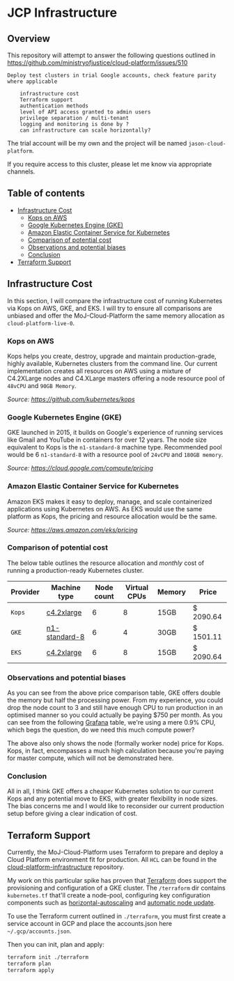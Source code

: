 # JCP Infrastructure

## Overview
This repository will attempt to answer the following questions outlined in https://github.com/ministryofjustice/cloud-platform/issues/510

```
Deploy test clusters in trial Google accounts, check feature parity where applicable

    infrastructure cost
    Terraform support
    authentication methods
    level of API access granted to admin users
    privilege separation / multi-tenant
    logging and monitoring is done by ?
    can infrastructure can scale horizontally?
```

The trial account will be my own and the project will be named `jason-cloud-platform`. 

If you require access to this cluster, please let me know via appropriate channels. 

## Table of contents
  * [Infrastructure Cost](#infrastructure-cost)
     * [Kops on AWS](#kops-on-aws)
     * [Google Kubernetes Engine (GKE)](#google-kubernetes-engine-gke)
     * [Amazon Elastic Container Service for Kubernetes](#amazon-elastic-container-service-for-kubernetes)
     * [Comparison of potential cost](#comparison-of-potential-cost)
     * [Observations and potential biases](#observations-and-potential-biases)
     * [Conclusion](#conclusion)
  * [Terraform Support](#terraform-support)

## Infrastructure Cost
In this section, I will compare the infrastructure cost of running Kubernetes via Kops on AWS, GKE, and EKS. I will try to ensure all comparisons are unbiased and offer the MoJ-Cloud-Platform the same memory allocation as `cloud-platform-live-0`. 

### Kops on AWS
Kops helps you create, destroy, upgrade and maintain production-grade, highly available, Kubernetes clusters from the command line. Our current implementation creates all resources on AWS using a mixture of C4.2XLarge nodes and C4.XLarge masters offering a node resource pool of `48vCPU` and `90GB Memory`. 

*Source: https://github.com/kubernetes/kops*

### Google Kubernetes Engine (GKE)
GKE launched in 2015, it builds on Google's experience of running services like Gmail and YouTube in containers for over 12 years. The node size equivalent to Kops is the `n1-standard-8` machine type. Recommended pool would be 6 `n1-standard-8` with a resource pool of `24vCPU` and `180GB memory`. 

*Source: https://cloud.google.com/compute/pricing*

### Amazon Elastic Container Service for Kubernetes
Amazon EKS makes it easy to deploy, manage, and scale containerized applications using Kubernetes on AWS. As EKS would use the same platform as Kops, the pricing and resource allocation would be the same. 

*Source: https://aws.amazon.com/eks/pricing*

### Comparison of potential cost
The below table outlines the resource allocation and *monthly* cost of running a production-ready Kubernetes cluster. 

Provider | Machine type | Node count | Virtual CPUs | Memory | Price
--- | --- | --- | --- | --- | --- |
`Kops` | [c4.2xlarge](https://calculator.s3.amazonaws.com/index.html) | 6 | 8 | 15GB | $ 2090.64
`GKE` | [n1-standard-8](https://cloud.google.com/products/calculator/#id=c62c7228-9ece-4ebf-b340-468e3b1beaf8)  | 6 | 4 | 30GB | $ 1501.11
`EKS` | [c4.2xlarge](https://calculator.s3.amazonaws.com/index.html) | 6 | 8 | 15GB | $ 2090.64

### Observations and potential biases
As you can see from the above price comparison table, GKE offers double the memory but half the processing power. From my experience, you could drop the node count to 3 and still have enough CPU to run production in an optimised manner so you could actually be paying $750 per month. As you can see from the following [Grafana](https://grafana.apps.cloud-platform-live-0.k8s.integration.dsd.io/d/sMuSBeLiz/kubernetes-cluster-status?orgId=1) table, we're using a mere 0.9% CPU, which begs the question, do we need this much compute power?

The above also only shows the node (formally worker node) price for Kops. Kops, in fact, encompasses a much high calculation because you're paying for master compute, which will not be demonstrated here.

### Conclusion
All in all, I think GKE offers a cheaper Kubernetes solution to our current Kops and any potential move to EKS, with greater flexibility in node sizes. The bias concerns me and I would like to reconsider our current production setup before giving a clear indication of cost. 

## Terraform Support
Currently, the MoJ-Cloud-Platform uses Terraform to prepare and deploy a Cloud Platform environment fit for production. All `HCL` can be found in the [cloud-platform-infrastructure](https://github.com/ministryofjustice/cloud-platform-infrastructure) repository. 

My work on this particular spike has proven that [Terraform](https://www.terraform.io/docs/providers/google/r/container_cluster.html) does support the provisioning and configuration of a GKE cluster. The `/terraform` dir contains `kubernetes.tf` that'll create a node-pool, configuring key configuration components such as [horizontal-autoscaling](https://cloud.google.com/blog/products/gcp/beyond-cpu-horizontal-pod-autoscaling-comes-to-google-kubernetes-engine?hl=th) and [automatic node update](https://cloud.google.com/kubernetes-engine/docs/how-to/node-auto-upgrades). 

To use the Terraform current outlined in `./terraform`, you must first create a service account in GCP and place the accounts.json here `~/.gcp/accounts.json`. 

Then you can init, plan and apply:
```bash
terraform init ./terraform
terraform plan
terraform apply
```